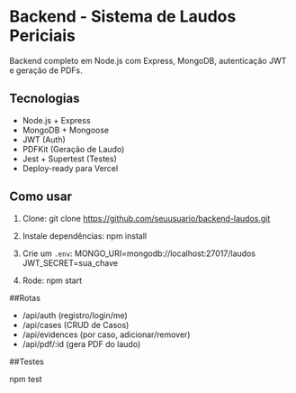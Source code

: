 # Backend - Sistema de Laudos Periciais

Backend completo em Node.js com Express, MongoDB, autenticação JWT e geração de PDFs.

## Tecnologias

- Node.js + Express
- MongoDB + Mongoose
- JWT (Auth)
- PDFKit (Geração de Laudo)
- Jest + Supertest (Testes)
- Deploy-ready para Vercel

## Como usar

1. Clone:
   git clone https://github.com/seuusuario/backend-laudos.git

2. Instale dependências:
   npm install

3. Crie um `.env`:
   MONGO_URI=mongodb://localhost:27017/laudos
   JWT_SECRET=sua_chave

4. Rode:
   npm start

##Rotas

- /api/auth (registro/login/me)
- /api/cases (CRUD de Casos)
- /api/evidences (por caso, adicionar/remover)
- /api/pdf/:id (gera PDF do laudo)

##Testes

npm test

